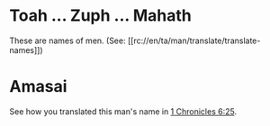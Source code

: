 # Toah ... Zuph ... Mahath

These are names of men. (See: [[rc://en/ta/man/translate/translate-names]])

# Amasai

See how you translated this man's name in [1 Chronicles 6:25](../06/25.md).

